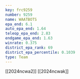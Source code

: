 ```yaml
---
key: frc9259
number: 9259
name: WAATBOTS
epa_end: 6.1
auto_epa_end: 1.64
teleop_epa_end: 2.83
endgame_epa_end: 1.63
winrate: 0.375
district_epa_rank: 69
district_epa_percentile: 0.1039
type: Team
---
```

[[2024ncwa2]]
[[2024ncwak]]
